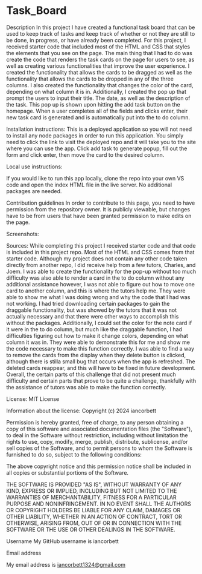 # Task_Board

Description
In this project I have created a functional task board that can be used to keep track of tasks and keep track of whether or not they are still to be done, in progress, or have already been completed. For this project, I received starter code that included most of the HTML and CSS that styles the elements that you see on the page. The main thing that I had to do was create the code that renders the task cards on the page for users to see, as well as creating various functionalities that improve the user experience. I created the functionality that allows the cards to be dragged as well as the functionality that allows the cards to be dropped in any of the three columns. I also created the functionality that changes the color of the card, depending on what column it is in. Additionally, I created the pop up that prompt the users to input their title. The date, as well as the description of the task. This pop up is shown upon hitting the add task button on the homepage. When a user completes all of the fields and clicks enter, their new task card is generated and is automatically put into the to do column.

Installation instructions: This is a deployed application so you will not need to install any node packages in order to run this application. You simply need to click the link to visit the deployed repo and it will take you to the site where you can use the app. Click add task to generate popup, fill out the form and click enter, then move the card to the desired column.

Local use instructions:

If you would like to run this app locally, clone the repo into your own VS code and open the index HTML file in the live server. No additional packages are needed.

Contribution guidelines
In order to contribute to this page, you need to have permission from the repository owner. It is publicly viewable, but changes have to be from users that have been granted permission to make edits on the page.

Screenshots:

Sources: While completing this project I received starter code and that code is included in this project repo. Most of the HTML and CSS comes from that starter code. Although my project does not contain any other code taken directly from another repo, I did receive help from a few tutors, Charles, and Joem. I was able to create the functionality for the pop-up without too much difficulty was also able to render a card in the to do column without any additional assistance however, I was not able to figure out how to move one card to another column, and this is where the tutors help me. They were able to show me what I was doing wrong and why the code that I had was not working. I had tried downloading certain packages to gain the draggable functionality, but was showed by the tutors that it was not actually necessary and that there were other ways to accomplish this without the packages. Additionally, I could set the color for the note card if it were in the to do column, but much like the draggable function, I had difficulties figuring out how to make it change colors, depending on what column it was in. They were able to demonstrate this for me and show me the code necessary to make this function correctly. I was able to find a way to remove the cards from the display when they delete button is clicked, although there is stilla small bug that occurs when the app is refreshed. The deleted cards reappear, and this will have to be fixed in future development. Overall, the certain parts of this challenge that did not present much difficulty and certain parts that prove to be quite a challenge, thankfully with the assistance of tutors was able to make the function correctly.


License: MIT License

Information about the license:
Copyright (c) 2024 iancorbett

Permission is hereby granted, free of charge, to any person obtaining a copy
of this software and associated documentation files (the "Software"), to deal
in the Software without restriction, including without limitation the rights
to use, copy, modify, merge, publish, distribute, sublicense, and/or sell
copies of the Software, and to permit persons to whom the Software is
furnished to do so, subject to the following conditions:

The above copyright notice and this permission notice shall be included in all
copies or substantial portions of the Software.

THE SOFTWARE IS PROVIDED "AS IS", WITHOUT WARRANTY OF ANY KIND, EXPRESS OR
IMPLIED, INCLUDING BUT NOT LIMITED TO THE WARRANTIES OF MERCHANTABILITY,
FITNESS FOR A PARTICULAR PURPOSE AND NONINFRINGEMENT. IN NO EVENT SHALL THE
AUTHORS OR COPYRIGHT HOLDERS BE LIABLE FOR ANY CLAIM, DAMAGES OR OTHER
LIABILITY, WHETHER IN AN ACTION OF CONTRACT, TORT OR OTHERWISE, ARISING FROM,
OUT OF OR IN CONNECTION WITH THE SOFTWARE OR THE USE OR OTHER DEALINGS IN THE
SOFTWARE.


Username
My GitHub username is iancorbett

Email address

My email address is iancorbett1324@gmail.com
